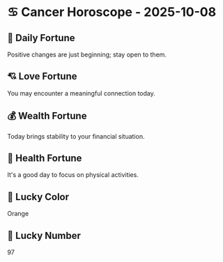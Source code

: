 # ♋ Cancer Horoscope - 2025-10-08

## 🎯 Daily Fortune

Positive changes are just beginning; stay open to them.

## 💘 Love Fortune

You may encounter a meaningful connection today.

## 💰 Wealth Fortune

Today brings stability to your financial situation.

## 🌱 Health Fortune

It's a good day to focus on physical activities.

## 🎨 Lucky Color

Orange

## 🔢 Lucky Number

97
